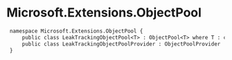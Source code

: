 # Microsoft.Extensions.ObjectPool

``` diff
 namespace Microsoft.Extensions.ObjectPool {
     public class LeakTrackingObjectPool<T> : ObjectPool<T> where T : class
     public class LeakTrackingObjectPoolProvider : ObjectPoolProvider
 }
```

